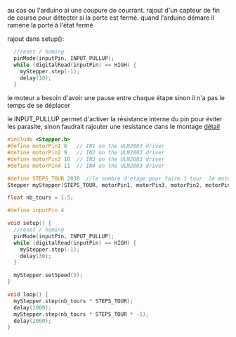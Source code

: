 au cas ou l'arduino ai une coupure de courrant.
rajout d'un capteur de fin de course pour détecter si la porte est fermé.
quand l'arduino démare il ramène la porte à l'état fermé

rajout dans setup():
```c++
  //reset / homing
  pinMode(inputPin, INPUT_PULLUP);
  while (digitalRead(inputPin) == HIGH) {
    myStepper.step(-1);
    delay(10);
  }
```
le moteur a besoin d'avoir une pause entre chaque étape sinon il n'a pas le temps de se déplacer


le INPUT_PULLUP permet d'activer la résistance interne du pin pour éviter les parasite, sinon faudrait rajouter une resistance dans le montage
[détail](obsidian://open?vault=projet-poulailler-notes&file=pinOutput)

```c++
#include <Stepper.h>
#define motorPin1 8   // IN1 on the ULN2003 driver
#define motorPin2 9   // IN2 on the ULN2003 driver
#define motorPin3 10  // IN3 on the ULN2003 driver
#define motorPin4 11  // IN4 on the ULN2003 driver

#define STEPS_TOUR 2038  //le nombre d'etape pour faire 1 tour  le moteur en full-step mode fait 2048 en half step mode 4096
Stepper myStepper(STEPS_TOUR, motorPin1, motorPin3, motorPin2, motorPin4);

float nb_tours = 1.5;

#define inputPin 4

void setup() {
  //reset / homing
  pinMode(inputPin, INPUT_PULLUP);
  while (digitalRead(inputPin) == HIGH) {
    myStepper.step(-1);
    delay(30);
  }

  myStepper.setSpeed(5);
}

void loop() {
  myStepper.step(nb_tours * STEPS_TOUR);
  delay(2000);
  myStepper.step(nb_tours * STEPS_TOUR * -1);
  delay(2000);
}
```